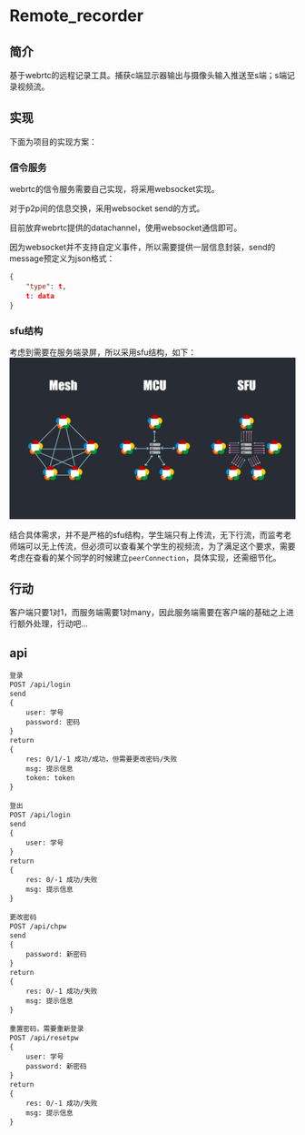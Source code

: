 # Remote_recorder
## 简介
基于webrtc的远程记录工具。捕获c端显示器输出与摄像头输入推送至s端；s端记录视频流。

## 实现
下面为项目的实现方案：

### 信令服务
webrtc的信令服务需要自己实现，将采用websocket实现。

对于p2p间的信息交换，采用websocket send的方式。

目前放弃webrtc提供的datachannel，使用websocket通信即可。

因为websocket并不支持自定义事件，所以需要提供一层信息封装，send的message预定义为json格式：
```json
{
    "type": t,
    t: data
}
```

### sfu结构
考虑到需要在服务端录屏，所以采用sfu结构，如下：
![sfu](readme_img/sfu.PNG)

结合具体需求，并不是严格的sfu结构，学生端只有上传流，无下行流，而监考老师端可以无上传流，但必须可以查看某个学生的视频流，为了满足这个要求，需要考虑在查看的某个同学的时候建立`peerConnection`，具体实现，还需细节化。

## 行动
客户端只要1对1，而服务端需要1对many，因此服务端需要在客户端的基础之上进行额外处理，行动吧...

## api

```
登录
POST /api/login
send
{
	user: 学号
	password: 密码
}
return
{
	res: 0/1/-1 成功/成功，但需要更改密码/失败
	msg: 提示信息
	token: token
}

登出
POST /api/login
send
{
	user: 学号
}
return
{
	res: 0/-1 成功/失败
	msg: 提示信息
}

更改密码
POST /api/chpw
send
{
	password: 新密码
}
return
{
	res: 0/-1 成功/失败
	msg: 提示信息
}

重置密码，需要重新登录
POST /api/resetpw
{
	user: 学号
	password: 新密码
}
return
{
	res: 0/-1 成功/失败
	msg: 提示信息
}
```